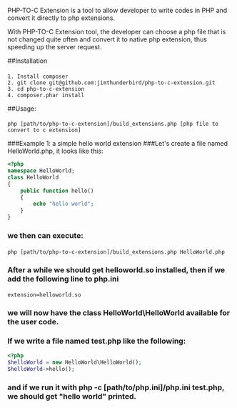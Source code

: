 PHP-TO-C Extension is a tool to allow developer to write codes in PHP and convert it directly to php extensions.

With PHP-TO-C Extension tool, the developer can choose a php file that is not changed quite often and convert it to native php extension, thus speeding up the server request.

##Installation
####
    1. Install composer
    2. git clone git@github.com:jimthunderbird/php-to-c-extension.git
    3. cd php-to-c-extension
    4. composer.phar install

##Usage:
####
    php [path/to/php-to-c-extension]/build_extensions.php [php file to convert to c extension]

###Example 1: a simple hello world extension
###Let's create a file named HelloWorld.php, it looks like this:
```php
<?php
namespace HelloWorld;
class HelloWorld 
{
    public function hello()
    {
        echo "hello world";
    }
}
```
### we then can execute:
####
    php [path/to/php-to-c-extension]/build_extensions.php HelloWorld.php
### After a while we should get helloworld.so installed, then if we add the following line to php.ini 
####
    extension=helloworld.so
### we will now have the class HelloWorld\HelloWorld available for the user code.
### If we write a file named test.php like the following:
```php
<?php
$helloWorld = new HelloWorld\HelloWorld();
$helloWorld->hello();
```
### and if we run it with php -c [path/to/php.ini]/php.ini test.php, we should get "hello world" printed.
